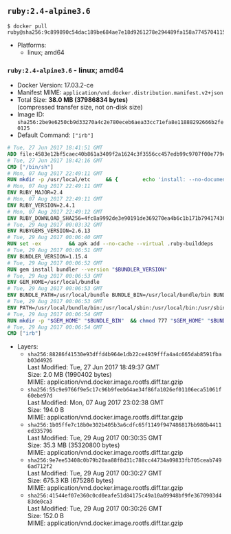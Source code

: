 ## `ruby:2.4-alpine3.6`

```console
$ docker pull ruby@sha256:9c899890c54dac189be684ae7e18d9261278e294489fa158a7745704115b7bf7
```

-	Platforms:
	-	linux; amd64

### `ruby:2.4-alpine3.6` - linux; amd64

-	Docker Version: 17.03.2-ce
-	Manifest MIME: `application/vnd.docker.distribution.manifest.v2+json`
-	Total Size: **38.0 MB (37986834 bytes)**  
	(compressed transfer size, not on-disk size)
-	Image ID: `sha256:2be9e6250cb9d33270a4c2e780eceb6aea33cc71efa8e11888292666b2fe0125`
-	Default Command: `["irb"]`

```dockerfile
# Tue, 27 Jun 2017 18:41:51 GMT
ADD file:4583e12bf5caec40b861a3409f2a1624c3f3556cc457edb99c9707f00e779e45 in / 
# Tue, 27 Jun 2017 18:42:16 GMT
CMD ["/bin/sh"]
# Mon, 07 Aug 2017 22:49:11 GMT
RUN mkdir -p /usr/local/etc 	&& { 		echo 'install: --no-document'; 		echo 'update: --no-document'; 	} >> /usr/local/etc/gemrc
# Mon, 07 Aug 2017 22:49:11 GMT
ENV RUBY_MAJOR=2.4
# Mon, 07 Aug 2017 22:49:11 GMT
ENV RUBY_VERSION=2.4.1
# Mon, 07 Aug 2017 22:49:12 GMT
ENV RUBY_DOWNLOAD_SHA256=4fc8a9992de3e90191de369270ea4b6c1b171b7941743614cc50822ddc1fe654
# Tue, 29 Aug 2017 00:03:32 GMT
ENV RUBYGEMS_VERSION=2.6.13
# Tue, 29 Aug 2017 00:06:40 GMT
RUN set -ex 		&& apk add --no-cache --virtual .ruby-builddeps 		autoconf 		bison 		bzip2 		bzip2-dev 		ca-certificates 		coreutils 		dpkg-dev dpkg 		gcc 		gdbm-dev 		glib-dev 		libc-dev 		libffi-dev 		libressl 		libressl-dev 		libxml2-dev 		libxslt-dev 		linux-headers 		make 		ncurses-dev 		procps 		readline-dev 		ruby 		tar 		xz 		yaml-dev 		zlib-dev 		&& wget -O ruby.tar.xz "https://cache.ruby-lang.org/pub/ruby/${RUBY_MAJOR%-rc}/ruby-$RUBY_VERSION.tar.xz" 	&& echo "$RUBY_DOWNLOAD_SHA256 *ruby.tar.xz" | sha256sum -c - 		&& mkdir -p /usr/src/ruby 	&& tar -xJf ruby.tar.xz -C /usr/src/ruby --strip-components=1 	&& rm ruby.tar.xz 		&& cd /usr/src/ruby 		&& { 		echo '#define ENABLE_PATH_CHECK 0'; 		echo; 		cat file.c; 	} > file.c.new 	&& mv file.c.new file.c 		&& autoconf 	&& gnuArch="$(dpkg-architecture --query DEB_BUILD_GNU_TYPE)" 	&& export ac_cv_func_isnan=yes ac_cv_func_isinf=yes 	&& ./configure 		--build="$gnuArch" 		--disable-install-doc 		--enable-shared 	&& make -j "$(nproc)" 	&& make install 		&& runDeps="$( 		scanelf --needed --nobanner --recursive /usr/local 			| awk '{ gsub(/,/, "\nso:", $2); print "so:" $2 }' 			| sort -u 			| xargs -r apk info --installed 			| sort -u 	)" 	&& apk add --virtual .ruby-rundeps $runDeps 		bzip2 		ca-certificates 		libffi-dev 		libressl-dev 		procps 		yaml-dev 		zlib-dev 	&& apk del .ruby-builddeps 	&& cd / 	&& rm -r /usr/src/ruby 		&& gem update --system "$RUBYGEMS_VERSION"
# Tue, 29 Aug 2017 00:06:51 GMT
ENV BUNDLER_VERSION=1.15.4
# Tue, 29 Aug 2017 00:06:52 GMT
RUN gem install bundler --version "$BUNDLER_VERSION"
# Tue, 29 Aug 2017 00:06:53 GMT
ENV GEM_HOME=/usr/local/bundle
# Tue, 29 Aug 2017 00:06:53 GMT
ENV BUNDLE_PATH=/usr/local/bundle BUNDLE_BIN=/usr/local/bundle/bin BUNDLE_SILENCE_ROOT_WARNING=1 BUNDLE_APP_CONFIG=/usr/local/bundle
# Tue, 29 Aug 2017 00:06:53 GMT
ENV PATH=/usr/local/bundle/bin:/usr/local/sbin:/usr/local/bin:/usr/sbin:/usr/bin:/sbin:/bin
# Tue, 29 Aug 2017 00:06:54 GMT
RUN mkdir -p "$GEM_HOME" "$BUNDLE_BIN" 	&& chmod 777 "$GEM_HOME" "$BUNDLE_BIN"
# Tue, 29 Aug 2017 00:06:54 GMT
CMD ["irb"]
```

-	Layers:
	-	`sha256:88286f41530e93dffd4b964e1db22ce4939fffa4a4c665dab8591fbab03d4926`  
		Last Modified: Tue, 27 Jun 2017 18:49:37 GMT  
		Size: 2.0 MB (1990402 bytes)  
		MIME: application/vnd.docker.image.rootfs.diff.tar.gzip
	-	`sha256:55c9e9766f9e5c17c96b9feeb64ae34f86fa1026ef01106eca51061f60ebe97d`  
		Last Modified: Mon, 07 Aug 2017 23:02:38 GMT  
		Size: 194.0 B  
		MIME: application/vnd.docker.image.rootfs.diff.tar.gzip
	-	`sha256:1b05ffe7c18b0e302b405b3a6cdfc65f1149f947486817bb980b4411ed335796`  
		Last Modified: Tue, 29 Aug 2017 00:30:35 GMT  
		Size: 35.3 MB (35320800 bytes)  
		MIME: application/vnd.docker.image.rootfs.diff.tar.gzip
	-	`sha256:9e7ee53408c0b79b20aa88f8d31c788cc44734a09833fb705ceab7496ad712f2`  
		Last Modified: Tue, 29 Aug 2017 00:30:27 GMT  
		Size: 675.3 KB (675286 bytes)  
		MIME: application/vnd.docker.image.rootfs.diff.tar.gzip
	-	`sha256:41544ef07e360c0cd0eafe51d84175c49a10a09948bf9fe3670903d483de0ca3`  
		Last Modified: Tue, 29 Aug 2017 00:30:26 GMT  
		Size: 152.0 B  
		MIME: application/vnd.docker.image.rootfs.diff.tar.gzip
